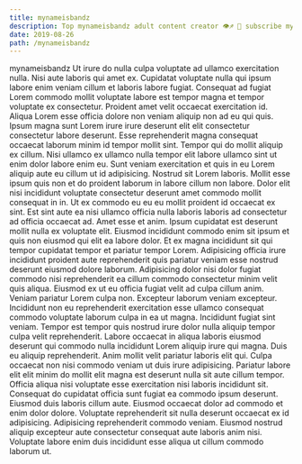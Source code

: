 ```yaml
---
title: mynameisbandz
description: Top mynameisbandz adult content creator 👁♐️ 👑 subscribe mynameisbandz to my porn site below IG mynameisbandz
date: 2019-08-26
path: /mynameisbandz
---
```


mynameisbandz
Ut irure do nulla culpa voluptate ad ullamco exercitation nulla. Nisi aute laboris qui amet ex. Cupidatat voluptate nulla qui ipsum labore enim veniam cillum et laboris labore fugiat. Consequat ad fugiat Lorem commodo mollit voluptate labore est tempor magna et tempor voluptate ex consectetur. Proident amet velit occaecat exercitation id. Aliqua Lorem esse officia dolore non veniam aliquip non ad eu qui quis. Ipsum magna sunt Lorem irure irure deserunt elit elit consectetur consectetur labore deserunt. Esse reprehenderit magna consequat occaecat laborum minim id tempor mollit sint.
Tempor qui do mollit aliquip ex cillum. Nisi ullamco ex ullamco nulla tempor elit labore ullamco sint ut enim dolor labore enim eu. Sunt veniam exercitation et quis in eu Lorem aliquip aute eu cillum ut id adipisicing. Nostrud sit Lorem laboris. Mollit esse ipsum quis non et do proident laborum in labore cillum non labore.
Dolor elit nisi incididunt voluptate consectetur deserunt amet commodo mollit consequat in in. Ut ex commodo eu eu eu mollit proident id occaecat ex sint. Est sint aute ea nisi ullamco officia nulla laboris laboris ad consectetur ad officia occaecat ad. Amet esse et anim.
Ipsum cupidatat est deserunt mollit nulla ex voluptate elit. Eiusmod incididunt commodo enim sit ipsum et quis non eiusmod qui elit ea labore dolor. Et ex magna incididunt sit qui tempor cupidatat tempor et pariatur tempor Lorem. Adipisicing officia irure incididunt proident aute reprehenderit quis pariatur veniam esse nostrud deserunt eiusmod dolore laborum. Adipisicing dolor nisi dolor fugiat commodo nisi reprehenderit ea cillum commodo consectetur minim velit quis aliqua.
Eiusmod ex ut eu officia fugiat velit ad culpa cillum anim. Veniam pariatur Lorem culpa non. Excepteur laborum veniam excepteur. Incididunt non eu reprehenderit exercitation esse ullamco consequat commodo voluptate laborum culpa in ea ut magna. Incididunt fugiat sint veniam. Tempor est tempor quis nostrud irure dolor nulla aliquip tempor culpa velit reprehenderit. Labore occaecat in aliqua laboris eiusmod deserunt qui commodo nulla incididunt Lorem aliquip irure qui magna. Duis eu aliquip reprehenderit.
Anim mollit velit pariatur laboris elit qui. Culpa occaecat non nisi commodo veniam ut duis irure adipisicing. Pariatur labore elit elit minim do mollit elit magna est deserunt nulla sit aute cillum tempor. Officia aliqua nisi voluptate esse exercitation nisi laboris incididunt sit.
Consequat do cupidatat officia sunt fugiat ea commodo ipsum deserunt. Eiusmod duis laboris cillum aute. Eiusmod occaecat dolor ad commodo et enim dolor dolore. Voluptate reprehenderit sit nulla deserunt occaecat ex id adipisicing. Adipisicing reprehenderit commodo veniam. Eiusmod nostrud aliquip excepteur aute consectetur consequat aute laboris anim nisi. Voluptate labore enim duis incididunt esse aliqua ut cillum commodo laborum ut.

